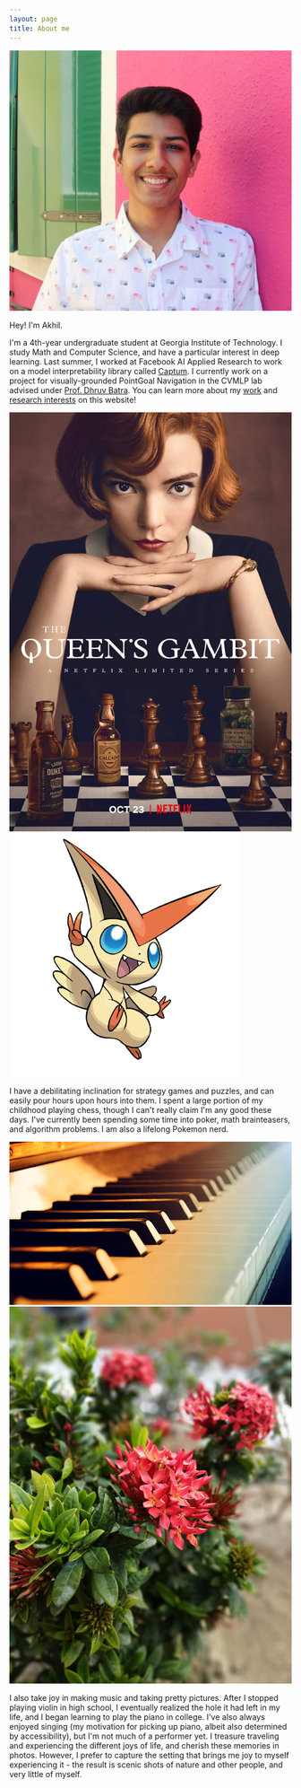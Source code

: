 ```yaml
---
layout: page
title: About me
---
```


![Akhil](/assets/img/akhil.JPG)

Hey! I'm Akhil. 

I'm a 4th-year undergraduate student at Georgia Institute of Technology. I study Math and Computer Science, and have a particular interest in deep learning. Last summer, I worked at Facebook AI Applied Research to work on a model interpretability library called [Captum](https://captum.ai/). I currently work on a project for visually-grounded PointGoal Navigation in the CVMLP lab advised under [Prof. Dhruv Batra](https://www.cc.gatech.edu/~dbatra/). You can learn more about my [work](https://agaction.github.io/workexperience/) and [research interests](https://agaction.github.io/research/) on this website!

![chess](/assets/img/chess.jpg) ![victini](/assets/img/victini.png)

I have a debilitating inclination for strategy games and puzzles, and can easily pour hours upon hours into them. I spent a large portion of my childhood playing chess, though I can't really claim I'm any good these days. I've currently been spending some time into poker, math brainteasers, and algorithm problems. I am also a lifelong Pokemon nerd. 

![piano](/assets/img/piano.jpg) ![flowercabo](/assets/img/flowercabo.jpg)

I also take joy in making music and taking pretty pictures. After I stopped playing violin in high school, I eventually realized the hole it had left in my life, and I began learning to play the piano in college. I've also always enjoyed singing (my motivation for picking up piano, albeit also determined by accessibility), but I'm not much of a performer yet. I treasure traveling and experiencing the different joys of life, and cherish these memories in photos. However, I prefer to capture the setting that brings me joy to myself experiencing it - the result is scenic shots of nature and other people, and very little of myself. 